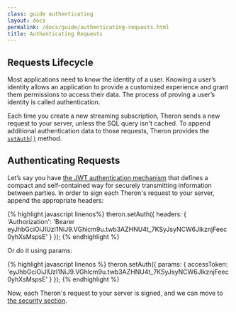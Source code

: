 ```yaml
---
class: guide authenticating
layout: docs
permalink: /docs/guide/authenticating-requests.html
title: Authenticating Requests
---
```


## Requests Lifecycle

Most applications need to know the identity of a user. Knowing a user’s identity
allows an application to provide a customized experience and grant them
permissions to access their data. The process of proving a user’s identity is
called authentication.

Each time you create a new streaming subscription, Theron sends a new request to
your server, unless the SQL query isn't cached. To append additional
authentication data to those requests, Theron provides the
[`setAuth()`](../api/Theron.html#setAuth) method.

## Authenticating Requests

Let’s say you have [the JWT authentication mechanism](https://jwt.io) that
defines a compact and self-contained way for securely transmitting information
between parties.  In order to sign each Theron's request to your server, append
the appropriate headers:

{% highlight javascript linenos%}
theron.setAuth({
  headers: { 'Authorization': 'Bearer eyJhbGciOiJIUzI1NiJ9.VGhlcm9u.twb3AZHNU4t_7KSyJsyNCW6JlkznjFeec0yhXsMspsE' }
});
{% endhighlight %}

Or do it using params:

{% highlight javascript linenos %}
theron.setAuth({
  params: { accessToken: 'eyJhbGciOiJIUzI1NiJ9.VGhlcm9u.twb3AZHNU4t_7KSyJsyNCW6JlkznjFeec0yhXsMspsE' }
});
{% endhighlight %}

Now, each Theron's request to your server is signed, and we can move to [the security section](./securing-queries.html).
